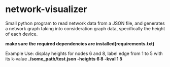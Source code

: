# network-visualizer
Small python program to read network data from a JSON file, and generates a network graph taking into consideration graph data, specifically the height of each device.

**make sure the required dependencies are installed(requirements.txt)**

Example Use: display heights for nodes 6 and 8, label edge from 1 to 5 with its k-value
**./some_path/test.json -heights 6 8 -kval 1 5**

